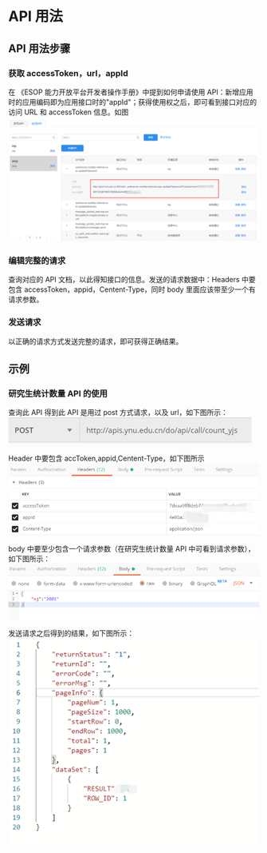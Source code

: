# API 用法

## API 用法步骤

### 获取 accessToken，url，appId

在 《ESOP 能力开放平台开发者操作手册》中提到如何申请使用 API：新增应用时的应用编码即为应用接口时的"appId"；获得使用权之后，即可看到接口对应的访问 URL 和 accessToken 信息。如图
![](./images/4.2.2.png)

### 编辑完整的请求

查询对应的 API 文档，以此得知接口的信息。发送的请求数据中：Headers 中要包含
accessToken，appid，Centent-Type，同时 body 里面应该带至少一个有请求参数。

### 发送请求

以正确的请求方式发送完整的请求，即可获得正确结果。

## 示例

### 研究生统计数量 API 的使用

查询此 API 得到此 API 是用过 post 方式请求，以及 url，如下图所示：
![](./images/apiUsage/url.png)

Header 中要包含 accToken,appid,Centent-Type，如下图所示
![](./images/apiUsage/header.png)

body 中要至少包含一个请求参数（在研究生统计数量 API 中可看到请求参数），如下图所示：
![](./images/apiUsage/body.png)

发送请求之后得到的结果，如下图所示：
![](./images/apiUsage/result.png)

